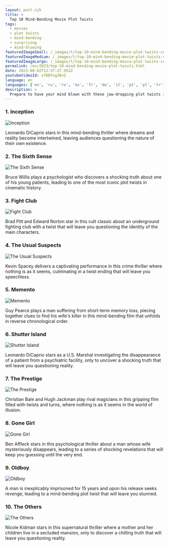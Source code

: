 ```yaml
---
layout: post.njk
title: >
  Top 10 Mind-Bending Movie Plot Twists
tags:
  - movies
  - plot twists
  - mind-bending
  - surprising
  - mind-blowing
featuredImageSmall: /_images/t/top-10-mind-bending-movie-plot-twists-cover-en-small.webp
featuredImageMedium: /_images/t/top-10-mind-bending-movie-plot-twists-cover-en-medium.webp
featuredImageLarge: /_images/t/top-10-mind-bending-movie-plot-twists-cover-en-large.webp
permalink: /en/2023/top-10-mind-bending-movie-plot-twists.html
date: 2023-08-02T12:37:27.952Z
youtubeVideoId: sfODfng36nI
language: en
languages: ['en', 'ru', 'ro', 'es', 'fr', 'de', 'it', 'pt', 'pl', 'tr']
description: >
  Prepare to have your mind blown with these jaw-dropping plot twists in movies that will leave you questioning everything you thought you knew. From mind-bending time loops to shocking character revelations, these films will keep you on the edge of your seat until the very end.
---
```


### 1. Inception

![Inception](/_images/7/7cce095ef6a215db1a834d7a4f05782d-medium.webp)

Leonardo DiCaprio stars in this mind-bending thriller where dreams and reality become intertwined, leaving audiences questioning the nature of their own existence.

### 2. The Sixth Sense

![The Sixth Sense](/_images/6/6131d971829dfc0c7cd75124f1a3dac3-medium.webp)

Bruce Willis plays a psychologist who discovers a shocking truth about one of his young patients, leading to one of the most iconic plot twists in cinematic history.

### 3. Fight Club

![Fight Club](/_images/9/9fd45c33a3132bad70c0733c2c00fd47-medium.webp)

Brad Pitt and Edward Norton star in this cult classic about an underground fighting club with a twist that will leave you questioning the identity of the main characters.

### 4. The Usual Suspects

![The Usual Suspects](/_images/b/b7c02c4a070e3cfaab1b23bb07f9362c-medium.webp)

Kevin Spacey delivers a captivating performance in this crime thriller where nothing is as it seems, culminating in a twist ending that will leave you speechless.

### 5. Memento

![Memento](/_images/a/a6114332593aa58762c6d0a27c213b02-medium.webp)

Guy Pearce plays a man suffering from short-term memory loss, piecing together clues to find his wife's killer in this mind-bending film that unfolds in reverse chronological order.

### 6. Shutter Island

![Shutter Island](/_images/e/eb5f054c9dbfd88ed20d7dfda7a7e418-medium.webp)

Leonardo DiCaprio stars as a U.S. Marshal investigating the disappearance of a patient from a psychiatric facility, only to uncover a shocking truth that will leave you questioning reality.

### 7. The Prestige

![The Prestige](/_images/2/2f23c04221287ffcb9ef362c1d38515a-medium.webp)

Christian Bale and Hugh Jackman play rival magicians in this gripping film filled with twists and turns, where nothing is as it seems in the world of illusion.

### 8. Gone Girl

![Gone Girl](/_images/4/46666539a87b8f781d5623a9521db50f-medium.webp)

Ben Affleck stars in this psychological thriller about a man whose wife mysteriously disappears, leading to a series of shocking revelations that will keep you guessing until the very end.

### 9. Oldboy

![Oldboy](/_images/3/385d5cac5ef9b6070399cb7dec37c7a8-medium.webp)

A man is inexplicably imprisoned for 15 years and upon his release seeks revenge, leading to a mind-bending plot twist that will leave you stunned.

### 10. The Others

![The Others](/_images/3/35063fb446c093f964bca970f2e96072-medium.webp)

Nicole Kidman stars in this supernatural thriller where a mother and her children live in a secluded mansion, only to discover a chilling truth that will leave you questioning reality.

